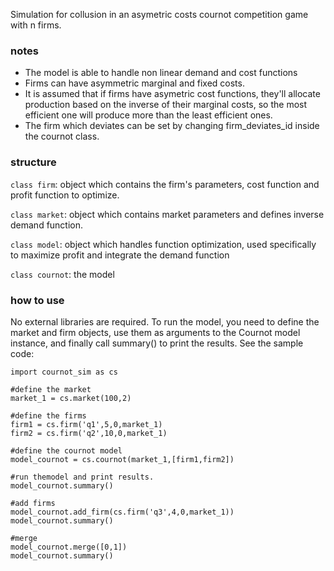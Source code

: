 Simulation for collusion in an asymetric costs cournot competition game with n firms.

### notes
- The model is able to handle non linear demand and cost functions
- Firms can have asymmetric marginal and fixed costs.
- It is assumed that if firms have asymetric cost functions, they'll allocate production based on the inverse of their marginal costs, so the most efficient one will produce more than the least efficient ones.
- The firm which deviates can be set by changing firm_deviates_id inside the cournot class.

### structure

``class firm``: object which contains the firm's parameters, cost function and profit function to optimize.

``class market``: object which contains market parameters and defines inverse demand function.

``class model``: object which handles function optimization, used specifically to maximize profit and integrate the demand function

``class cournot``: the model

### how to use
No external libraries are required. To run the model, you need to define the market and firm objects, use them as arguments to the Cournot model instance, and finally call summary() to print the results. See the sample code:
```
import cournot_sim as cs

#define the market
market_1 = cs.market(100,2)

#define the firms
firm1 = cs.firm('q1',5,0,market_1)
firm2 = cs.firm('q2',10,0,market_1)

#define the cournot model
model_cournot = cs.cournot(market_1,[firm1,firm2])

#run themodel and print results.
model_cournot.summary()

#add firms
model_cournot.add_firm(cs.firm('q3',4,0,market_1))
model_cournot.summary()

#merge
model_cournot.merge([0,1])
model_cournot.summary()
```